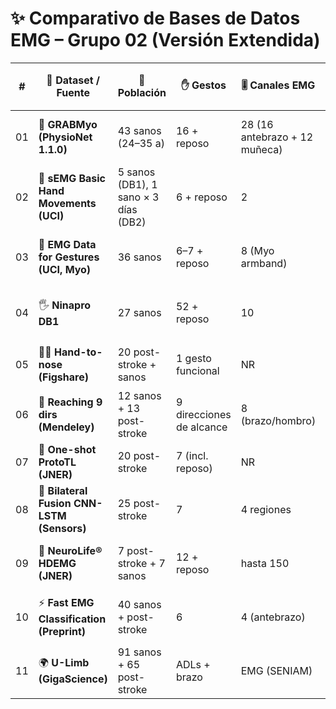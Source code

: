 # ✨ Comparativo de Bases de Datos EMG – Grupo 02 (Versión Extendida)

| # | 📂 Dataset / Fuente | 👥 Población | ✋ Gestos | 🎚️ Canales EMG | ⏱️ fs (Hz) | 📆 Sesiones / Días | 📅 Año | 🔒 Licencia | 💾 Tamaño / Archivos | 🛠 Herramientas asociadas | 🧭 Aplicación sugerida | ✅ Pros | ⚠️ Contras | 🎯 Idoneidad |
|---|---------------------|--------------|-----------|----------------|-------------|-------------------|--------|-------------|----------------------|--------------------------|-----------------------|---------|------------|--------------|
| 01 | 🧩 **GRABMyo (PhysioNet 1.1.0)** | 43 sanos (24–35 a) | 16 + reposo | 28 (16 antebrazo + 12 muñeca) | 2048 | 3 días multisesión | 2024 | CC BY 4.0 | 129 grabaciones (~GBs) | Scripts Matlab + Python (visualización, extracción) | Biometría, gestos, prótesis | 🔝 Gran n° sujetos, alta fs, robustez multi-día | ⚙️ Complejo (32 canales, pesado) | ⭐⭐⭐⭐ **Alta** |
| 02 | 🤲 **sEMG Basic Hand Movements (UCI)** | 5 sanos (DB1), 1 sano × 3 días (DB2) | 6 + reposo | 2 | 500 | 3 días (DB2) | 2014 | UCI OA | Pequeño (<50 MB) | Archivos .mat; Matlab ready | Gestos funcionales, control HMI | 🎯 Simple, bajo costo, gestos claros | 👥 Pocos sujetos, baja generalización | ⭐⭐⭐⭐ **Alta** |
| 03 | 📡 **EMG Data for Gestures (UCI, Myo)** | 36 sanos | 6–7 + reposo | 8 (Myo armband) | NR | 2 series por sujeto | 2019 | CC BY 4.0 | 73 archivos (~300 MB) | Myo SDK, Python/Matlab | Prototipos rápidos, wearables | 🧑‍🤝‍🧑 Muchos sujetos, portátil, fácil acceso | ❓ fs no clara, señales crudas | ⭐⭐⭐⭐ **Media–Alta** |
| 04 | 🖐️ **Ninapro DB1** | 27 sanos | 52 + reposo | 10 | NR | 1 sesión guiada | 2012 | Uso académico | GBs (27 sujetos × 3 ejercicios) | Matlab (.mat), scripts | Control de prótesis, biometría | 📚 Referente en literatura, gran diversidad | ⚖️ Complejo, redundante para 3–5 gestos | ⭐⭐⭐ **Media** |
| 05 | 🧑‍⚕️ **Hand-to-nose (Figshare)** | 20 post-stroke + sanos | 1 gesto funcional | NR | NR | NR | ~2021 | NR | 3 archivos .mat | Matlab | Rehabilitación clínica (Fugl-Meyer) | 🧠 Incluye clínico + scores FM | ❓ Poca info técnica, 1 tarea | ⭐⭐ **Baja–Media** |
| 06 | 🎯 **Reaching 9 dirs (Mendeley)** | 12 sanos + 13 post-stroke | 9 direcciones de alcance | 8 (brazo/hombro) | NR | — | 2018 | CC BY 4.0 | Carpeta por sujeto (MVC + targets) | Matlab/Python | Comparación sano vs stroke | 🔄 Multicanal, clínico post-stroke | 🚫 Alcance ≠ gestos mano | ⭐⭐⭐ **Media** |
| 07 | 🧪 **One-shot ProtoTL (JNER)** | 20 post-stroke | 7 (incl. reposo) | NR | NR | — | 2024 | CC BY 4.0 | Código en GitHub | Python (PyTorch) | IA clínica (transfer learning) | 🆕 Innovador (one-shot TL) | 📉 Dataset no público claro | ⭐⭐ **Exploratoria** |
| 08 | 🧠 **Bilateral Fusion CNN-LSTM (Sensors)** | 25 post-stroke | 7 | 4 regiones | NR | 2 sesiones | 2025 | CC BY 4.0 | Solo artículo (no dataset) | Python (Deep Learning) | Rehabilitación post-stroke | 📈 Precisión muy alta | 🚫 Sin acceso a datos | ⭐⭐ **Exploratoria** |
| 09 | 🦾 **NeuroLife® HDEMG (JNER)** | 7 post-stroke + 7 sanos | 12 + reposo | hasta 150 | NR | Bloques múltiples | 2024 | Datos bajo solicitud | Manga HDEMG (~GBs) | Hardware propietario (Battelle) | Interfaces portátiles clínicas | 🧩 Alta densidad, usabilidad real | 🔒 Acceso restringido, caro | ⭐⭐⭐ **Media** |
| 10 | ⚡ **Fast EMG Classification (Preprint)** | 40 sanos + post-stroke | 6 | 4 (antebrazo) | 2000 | — | 2025 | Preprint OA | Datos sanos (~GBs) | Matlab + Python | Optimización práctica (ventana, canales) | 📝 Guías claras de configuración | 📉 Datos clínicos no abiertos | ⭐⭐⭐⭐ **Alta (guía)** |
| 11 | 🌍 **U-Limb (GigaScience)** | 91 sanos + 65 post-stroke | ADLs + brazo | EMG (SENIAM) | NR | Multicentro | 2021 | CC BY 4.0 | Multimodal (GBs–TBs) | EEG, ECG, kinemática, fMRI | Neurociencia, interfaces multimodales | 🌐 Masivo, clínico real | 📊 Muy complejo, no gestual | ⭐⭐⭐ **Media** |
